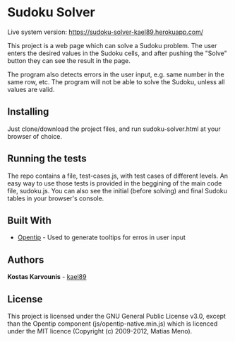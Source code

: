 # Sudoku Solver

Live system version: https://sudoku-solver-kael89.herokuapp.com/

This project is a web page which can solve a Sudoku problem. The user enters the desired values in the Sudoku cells, and after pushing the "Solve" button they can see the result in the page. 

The program also detects errors in the user input, e.g. same number in the same row, etc. The program will not be able to solve the Sudoku, unless all values are valid.

## Installing

Just clone/download the project files, and run sudoku-solver.html at your browser of choice.

## Running the tests

The repo contains a file, test-cases.js, with test cases of different 
levels. An easy way to use those tests is provided in the beggining of the main code file, sudoku.js. You can also see the initial (before solving) and final Sudoku tables in your browser's console.

## Built With
* [Opentip](http://www.opentip.org/) - Used to generate tooltips for erros in user input

## Authors

**Kostas Karvounis** - [kael89](https://github.com/kael89)

## License

This project is licensed under the GNU General Public License v3.0, except than the Opentip component (js/opentip-native.min.js) which is licenced under the MIT licence (Copyright (c) 2009-2012, Matias Meno).

